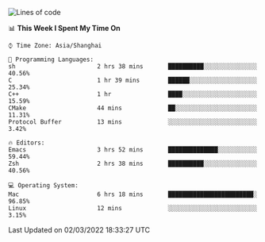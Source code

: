 <!--START_SECTION:waka-->
![Lines of code](https://img.shields.io/badge/From%20Hello%20World%20I%27ve%20Written-22%20Thousand%20lines%20of%20code-blue)

📊 **This Week I Spent My Time On** 

```text
⌚︎ Time Zone: Asia/Shanghai

💬 Programming Languages: 
sh                       2 hrs 38 mins       ██████████░░░░░░░░░░░░░░░   40.56% 
C                        1 hr 39 mins        ██████░░░░░░░░░░░░░░░░░░░   25.34% 
C++                      1 hr                ████░░░░░░░░░░░░░░░░░░░░░   15.59% 
CMake                    44 mins             ██░░░░░░░░░░░░░░░░░░░░░░░   11.31% 
Protocol Buffer          13 mins             ░░░░░░░░░░░░░░░░░░░░░░░░░   3.42%

🔥 Editors: 
Emacs                    3 hrs 52 mins       ██████████████░░░░░░░░░░░   59.44% 
Zsh                      2 hrs 38 mins       ██████████░░░░░░░░░░░░░░░   40.56%

💻 Operating System: 
Mac                      6 hrs 18 mins       ████████████████████████░   96.85% 
Linux                    12 mins             ░░░░░░░░░░░░░░░░░░░░░░░░░   3.15%

```


 Last Updated on 02/03/2022 18:33:27 UTC
<!--END_SECTION:waka-->
